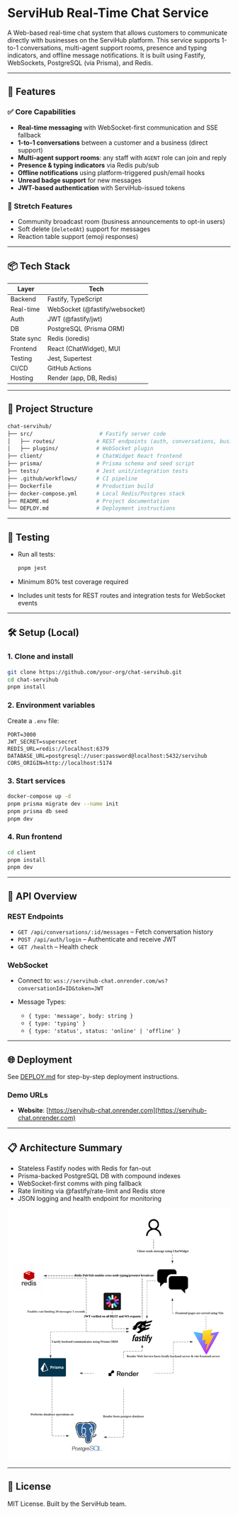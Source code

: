 # ServiHub Real-Time Chat Service

A Web-based real-time chat system that allows customers to communicate directly with businesses on the ServiHub platform. This service supports 1-to-1 conversations, multi-agent support rooms, presence and typing indicators, and offline message notifications. It is built using Fastify, WebSockets, PostgreSQL (via Prisma), and Redis.

---

## 🚀 Features

### ✅ Core Capabilities

* **Real-time messaging** with WebSocket-first communication and SSE fallback
* **1-to-1 conversations** between a customer and a business (direct support)
* **Multi-agent support rooms**: any staff with `AGENT` role can join and reply
* **Presence & typing indicators** via Redis pub/sub
* **Offline notifications** using platform-triggered push/email hooks
* **Unread badge support** for new messages
* **JWT-based authentication** with ServiHub-issued tokens

### 🎁 Stretch Features

* Community broadcast room (business announcements to opt-in users)
* Soft delete (`deletedAt`) support for messages
* Reaction table support (emoji responses)

---

## 📦 Tech Stack

| Layer      | Tech                           |
| ---------- | ------------------------------ |
| Backend    | Fastify, TypeScript            |
| Real-time  | WebSocket (@fastify/websocket) |
| Auth       | JWT (@fastify/jwt)             |
| DB         | PostgreSQL (Prisma ORM)        |
| State sync | Redis (ioredis)                |
| Frontend   | React (ChatWidget), MUI        |
| Testing    | Jest, Supertest                |
| CI/CD      | GitHub Actions                 |
| Hosting    | Render (app, DB, Redis)        |

---

## 📁 Project Structure

```bash
chat-servihub/
├── src/                     # Fastify server code
│   ├── routes/             # REST endpoints (auth, conversations, business)
│   ├── plugins/            # WebSocket plugin
├── client/                 # ChatWidget React frontend
├── prisma/                 # Prisma schema and seed script
├── tests/                  # Jest unit/integration tests
├── .github/workflows/      # CI pipeline
├── Dockerfile              # Production build
├── docker-compose.yml      # Local Redis/Postgres stack
├── README.md               # Project documentation
└── DEPLOY.md               # Deployment instructions
```

---

## 🧪 Testing

* Run all tests:

  ```bash
  pnpm jest
  ```
* Minimum 80% test coverage required
* Includes unit tests for REST routes and integration tests for WebSocket events

---

## 🛠 Setup (Local)

### 1. Clone and install

```bash
git clone https://github.com/your-org/chat-servihub.git
cd chat-servihub
pnpm install
```

### 2. Environment variables

Create a `.env` file:

```env
PORT=3000
JWT_SECRET=supersecret
REDIS_URL=redis://localhost:6379
DATABASE_URL=postgresql://user:password@localhost:5432/servihub
CORS_ORIGIN=http://localhost:5174
```

### 3. Start services

```bash
docker-compose up -d
pnpm prisma migrate dev --name init
pnpm prisma db seed
pnpm dev
```

### 4. Run frontend

```bash
cd client
pnpm install
pnpm dev
```

---

## 🧩 API Overview

### REST Endpoints

* `GET /api/conversations/:id/messages` – Fetch conversation history
* `POST /api/auth/login` – Authenticate and receive JWT
* `GET /health` – Health check

### WebSocket

* Connect to: `wss://servihub-chat.onrender.com/ws?conversationId=ID&token=JWT`
* Message Types:

  * `{ type: 'message', body: string }`
  * `{ type: 'typing' }`
  * `{ type: 'status', status: 'online' | 'offline' }`

---

## 🌐 Deployment

See [DEPLOY.md](./DEPLOY.md) for step-by-step deployment instructions.

### Demo URLs


* **Website**: [https://servihub-chat.onrender.com](https://servihub-chat.onrender.com)

---

## 📋 Architecture Summary

* Stateless Fastify nodes with Redis for fan-out
* Prisma-backed PostgreSQL DB with compound indexes
* WebSocket-first comms with ping fallback
* Rate limiting via @fastify/rate-limit and Redis store
* JSON logging and health endpoint for monitoring

![Architecture](docs/chat-architecture.png)

---

## 📜 License

MIT License. Built by the ServiHub team.
